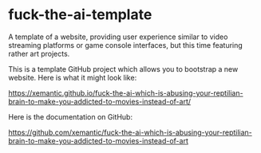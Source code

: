 # fuck-the-ai-template
A template of a website, providing user experience similar to video streaming platforms or game
console interfaces, but this time featuring rather art projects.

This is a template GitHub project which allows you to bootstrap a new website. Here is what it might
look like:

https://xemantic.github.io/fuck-the-ai-which-is-abusing-your-reptilian-brain-to-make-you-addicted-to-movies-instead-of-art/

Here is the documentation on GitHub:

https://github.com/xemantic/fuck-the-ai-which-is-abusing-your-reptilian-brain-to-make-you-addicted-to-movies-instead-of-art
